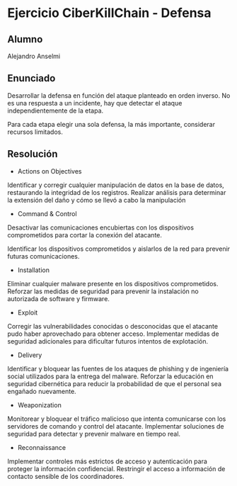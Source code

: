 # Ejercicio CiberKillChain - Defensa

## Alumno
Alejandro Anselmi

## Enunciado
Desarrollar la defensa en función del ataque planteado en orden inverso. No es una respuesta a un incidente, hay que detectar el ataque independientemente de la etapa.

Para cada etapa elegir una sola defensa, la más importante, considerar recursos limitados.

## Resolución
* Actions on Objectives
  
Identificar y corregir cualquier manipulación de datos en la base de datos, restaurando la integridad de los registros.
Realizar análisis para determinar la extensión del daño y cómo se llevó a cabo la manipulación

* Command & Control

Desactivar las comunicaciones encubiertas con los dispositivos comprometidos para cortar la conexión del atacante.

Identificar los dispositivos comprometidos y aislarlos de la red para prevenir futuras comunicaciones.

* Installation

Eliminar cualquier malware presente en los dispositivos comprometidos.
Reforzar las medidas de seguridad para prevenir la instalación no autorizada de software y firmware.

* Exploit

Corregir las vulnerabilidades conocidas o desconocidas que el atacante pudo haber aprovechado para obtener acceso.
Implementar medidas de seguridad adicionales para dificultar futuros intentos de explotación.

* Delivery

Identificar y bloquear las fuentes de los ataques de phishing y de ingeniería social utilizados para la entrega del malware.
Reforzar la educación en seguridad cibernética para reducir la probabilidad de que el personal sea engañado nuevamente.

* Weaponization
  
Monitorear y bloquear el tráfico malicioso que intenta comunicarse con los servidores de comando y control del atacante.
Implementar soluciones de seguridad para detectar y prevenir malware en tiempo real.

* Reconnaissance
  
Implementar controles más estrictos de acceso y autenticación para proteger la información confidencial.
Restringir el acceso a información de contacto sensible de los coordinadores.
